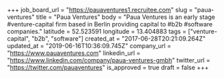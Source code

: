 +++
job_board_url = "https://pauaventures1.recruitee.com"
slug = "paua-ventures"
title = "Paua Ventures"
body = "Paua Ventures is an early stage #venture-capital firm based in Berlin providing capital to #b2b #software companies."
latitude = 52.523591
longitude = 13.404883
tags = ["venture-capital", "b2b", "software"]
created_at = "2017-06-28T20:21:09.264Z"
updated_at = "2019-06-16T10:36:09.745Z"
company_url = "https://www.pauaventures.com"
linkedin_url = "https://www.linkedin.com/company/paua-ventures-gmbh"
twitter_url = "https://twitter.com/pauaventures"
is_approved = true
draft = false
+++
